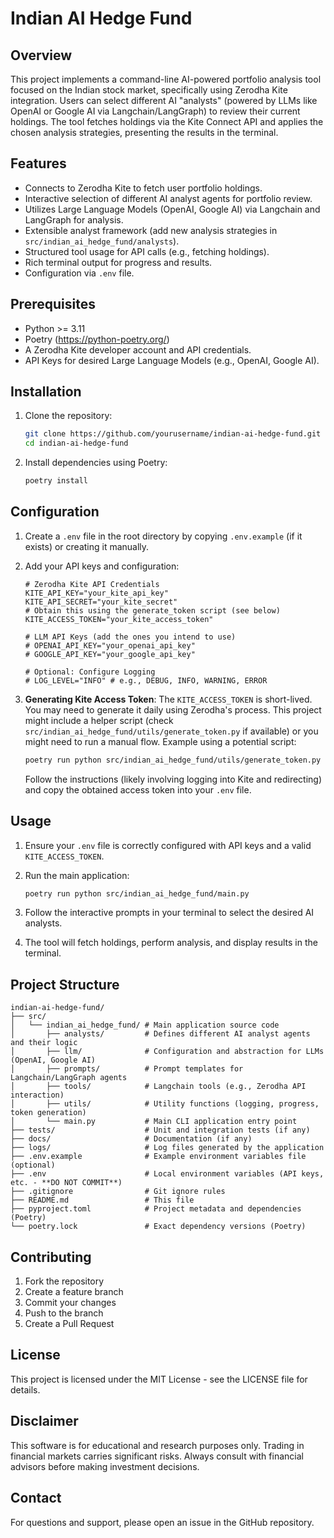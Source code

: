 # Indian AI Hedge Fund

## Overview

This project implements a command-line AI-powered portfolio analysis tool focused on the Indian stock market, specifically using Zerodha Kite integration. Users can select different AI "analysts" (powered by LLMs like OpenAI or Google AI via Langchain/LangGraph) to review their current holdings. The tool fetches holdings via the Kite Connect API and applies the chosen analysis strategies, presenting the results in the terminal.

## Features

- Connects to Zerodha Kite to fetch user portfolio holdings.
- Interactive selection of different AI analyst agents for portfolio review.
- Utilizes Large Language Models (OpenAI, Google AI) via Langchain and LangGraph for analysis.
- Extensible analyst framework (add new analysis strategies in `src/indian_ai_hedge_fund/analysts`).
- Structured tool usage for API calls (e.g., fetching holdings).
- Rich terminal output for progress and results.
- Configuration via `.env` file.

## Prerequisites

- Python >= 3.11
- Poetry (https://python-poetry.org/)
- A Zerodha Kite developer account and API credentials.
- API Keys for desired Large Language Models (e.g., OpenAI, Google AI).

## Installation

1.  Clone the repository:

    ```bash
    git clone https://github.com/yourusername/indian-ai-hedge-fund.git
    cd indian-ai-hedge-fund
    ```

2.  Install dependencies using Poetry:

    ```bash
    poetry install
    ```

## Configuration

1.  Create a `.env` file in the root directory by copying `.env.example` (if it exists) or creating it manually.
2.  Add your API keys and configuration:

    ```dotenv
    # Zerodha Kite API Credentials
    KITE_API_KEY="your_kite_api_key"
    KITE_API_SECRET="your_kite_secret"
    # Obtain this using the generate_token script (see below)
    KITE_ACCESS_TOKEN="your_kite_access_token"

    # LLM API Keys (add the ones you intend to use)
    # OPENAI_API_KEY="your_openai_api_key"
    # GOOGLE_API_KEY="your_google_api_key"

    # Optional: Configure Logging
    # LOG_LEVEL="INFO" # e.g., DEBUG, INFO, WARNING, ERROR
    ```

3.  **Generating Kite Access Token**: The `KITE_ACCESS_TOKEN` is short-lived. You may need to generate it daily using Zerodha's process. This project might include a helper script (check `src/indian_ai_hedge_fund/utils/generate_token.py` if available) or you might need to run a manual flow. Example using a potential script:
    ```bash
    poetry run python src/indian_ai_hedge_fund/utils/generate_token.py
    ```
    Follow the instructions (likely involving logging into Kite and redirecting) and copy the obtained access token into your `.env` file.

## Usage

1.  Ensure your `.env` file is correctly configured with API keys and a valid `KITE_ACCESS_TOKEN`.
2.  Run the main application:

    ```bash
    poetry run python src/indian_ai_hedge_fund/main.py
    ```

3.  Follow the interactive prompts in your terminal to select the desired AI analysts.
4.  The tool will fetch holdings, perform analysis, and display results in the terminal.

## Project Structure

```
indian-ai-hedge-fund/
├── src/
│   └── indian_ai_hedge_fund/ # Main application source code
│       ├── analysts/         # Defines different AI analyst agents and their logic
│       ├── llm/              # Configuration and abstraction for LLMs (OpenAI, Google AI)
│       ├── prompts/          # Prompt templates for Langchain/LangGraph agents
│       ├── tools/            # Langchain tools (e.g., Zerodha API interaction)
│       ├── utils/            # Utility functions (logging, progress, token generation)
│       └── main.py           # Main CLI application entry point
├── tests/                    # Unit and integration tests (if any)
├── docs/                     # Documentation (if any)
├── logs/                     # Log files generated by the application
├── .env.example              # Example environment variables file (optional)
├── .env                      # Local environment variables (API keys, etc. - **DO NOT COMMIT**)
├── .gitignore                # Git ignore rules
├── README.md                 # This file
├── pyproject.toml            # Project metadata and dependencies (Poetry)
└── poetry.lock               # Exact dependency versions (Poetry)
```

## Contributing

1. Fork the repository
2. Create a feature branch
3. Commit your changes
4. Push to the branch
5. Create a Pull Request

## License

This project is licensed under the MIT License - see the LICENSE file for details.

## Disclaimer

This software is for educational and research purposes only. Trading in financial markets carries significant risks. Always consult with financial advisors before making investment decisions.

## Contact

For questions and support, please open an issue in the GitHub repository.

